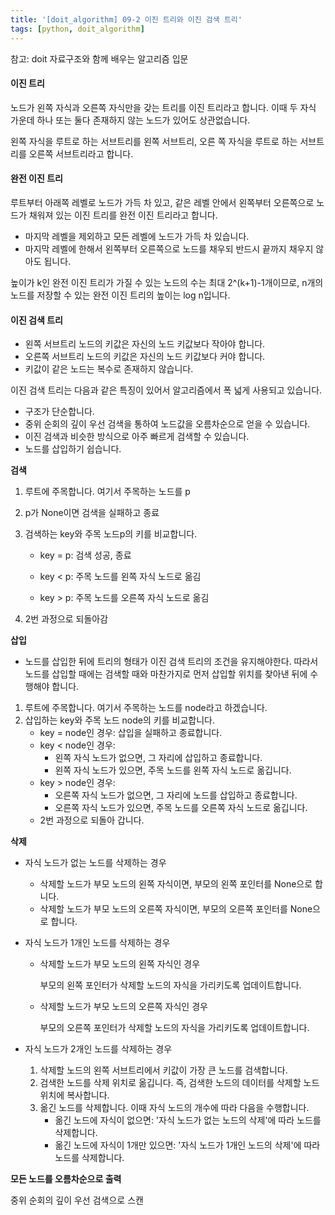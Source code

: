 ```yaml
---
title: '[doit_algorithm] 09-2 이진 트리와 이진 검색 트리'
tags: [python, doit_algorithm]
---
```


참고: doit 자료구조와 함께 배우는 알고리즘 입문

#### 이진 트리

노드가 왼쪽 자식과 오른쪽 자식만을 갖는 트리를 이진 트리라고 합니다. 이때 두 자식 가운데 하나 또는 둘다 존재하지 않는 노드가 있어도 상관없습니다.

왼쪽 자식을 루트로 하는 서브트리를 왼쪽 서브트리, 오른 쪽 자식을 루트로 하는 서브트리를 오른쪽 서브트리라고 합니다.

#### 완전 이진 트리

루트부터 아래쪽 레벨로 노드가 가득 차 있고, 같은 레벨 안에서 왼쪽부터 오른쪽으로 노드가 채워져 있는 이진 트리를 완전 이진 트리라고 합니다.

- 마지막 레벨을 제외하고 모든 레벨에 노드가 가득 차 있습니다.
- 마지막 레벨에 한해서 왼쪽부터 오른쪽으로 노드를 채우되 반드시 끝까지 채우지 않아도 됩니다.

높이가 k인 완전 이진 트리가 가질 수 있는 노드의 수는 최대 2^(k+1)-1개이므로, n개의 노드를 저장할 수 있는 완전 이진 트리의 높이는 log n입니다.

#### 이진 검색 트리

- 왼쪽 서브트리 노드의 키값은 자신의 노드 키값보다 작아야 합니다.
- 오른쪽 서브트리 노드의 키값은 자신의 노드 키값보다 커야 합니다.
- 키값이 같은 노드는 복수로 존재하지 않습니다.

이진 검색 트리는 다음과 같은 특징이 있어서 알고리즘에서 폭 넓게 사용되고 있습니다.

- 구조가 단순합니다.
- 중위 순회의 깊이 우선 검색을 통하여 노드값을 오름차순으로 얻을 수 있습니다.
- 이진 검색과 비슷한 방식으로 아주 빠르게 검색할 수 있습니다.
- 노드를 삽입하기 쉽습니다.

**검색**

1. 루트에 주목합니다. 여기서 주목하는 노드를 p

2. p가 None이면 검색을 실패하고 종료

3. 검색하는 key와 주목 노드p의 키를 비교합니다.

   - key = p: 검색 성공, 종료

   - key < p: 주목 노드를 왼쪽 자식 노드로 옮김
   - key > p: 주목 노드를 오른쪽 자식 노드로 옮김

4. 2번 과정으로 되돌아감

**삽입**

- 노드를 삽입한 뒤에 트리의 형태가 이진 검색 트리의 조건을 유지해야한다. 따라서 노드를 삽입할 때에는 검색할 때와 마찬가지로 먼저 삽입할 위치를 찾아낸 뒤에 수행해야 합니다.

1. 루트에 주목합니다. 여기서 주목하는 노드를 node라고 하겠습니다.
2. 삽입하는 key와 주목 노드 node의 키를 비교합니다.
   - key = node인 경우: 삽입을 실패하고 종료합니다.
   - key < node인 경우:
     - 왼쪽 자식 노드가 없으면, 그 자리에 삽입하고 종료합니다.
     - 왼쪽 자식 노드가 있으면, 주목 노드를 왼쪽 자식 노드로 옮깁니다.
   - key > node인 경우:
     - 오른쪽 자식 노드가 없으면, 그 자리에 노드를 삽입하고 종료합니다.
     - 오른쪽 자식 노드가 있으면, 주목 노드를 오른쪽 자식 노드로 옮깁니다.
   - 2번 과정으로 되돌아 갑니다.

**삭제**

- 자식 노드가 없는 노드를 삭제하는 경우

  - 삭제할 노드가 부모 노드의 왼쪽 자식이면, 부모의 왼쪽 포인터를 None으로 합니다.
  - 삭제할 노드가 부모 노드의 오른쪽 자식이면, 부모의 오른쪽 포인터를 None으로 합니다.

- 자식 노드가 1개인 노드를 삭제하는 경우

  - 삭제할 노드가 부모 노드의 왼쪽 자식인 경우

    부모의 왼쪽 포인터가 삭제할 노드의 자식을 가리키도록 업데이트합니다.

  - 삭제할 노드가 부모 노드의 오른쪽 자식인 경우

    부모의 오른쪽 포인터가 삭제할 노드의 자식을 가리키도록 업데이트합니다.

- 자식 노드가 2개인 노드를 삭제하는 경우

  1. 삭제할 노드의 왼쪽 서브트리에서 키값이 가장 큰 노드를 검색합니다.
  2. 검색한 노드를 삭제 위치로 옮깁니다. 즉, 검색한 노드의 데이터를 삭제할 노드 위치에 복사합니다.
  3. 옮긴 노드를 삭제합니다. 이때 자식 노드의 개수에 따라 다음을 수행합니다.
     - 옮긴 노드에 자식이 없으면: '자식 노드가 없는 노드의 삭제'에 따라 노드를 삭제합니다.
     - 옮긴 노드에 자식이 1개만 있으면: '자식 노드가 1개인 노드의 삭제'에 따라 노드를 삭제합니다.

**모든 노드를 오름차순으로 출력**

중위 순회의 깊이 우선 검색으로 스캔
